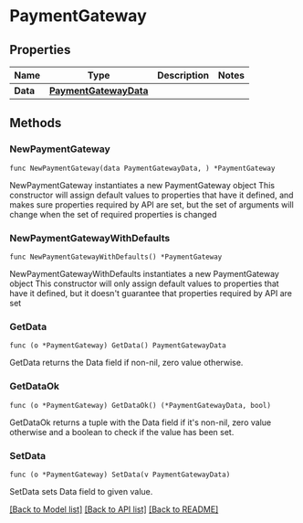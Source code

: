 # PaymentGateway

## Properties

Name | Type | Description | Notes
------------ | ------------- | ------------- | -------------
**Data** | [**PaymentGatewayData**](PaymentGatewayData.md) |  | 

## Methods

### NewPaymentGateway

`func NewPaymentGateway(data PaymentGatewayData, ) *PaymentGateway`

NewPaymentGateway instantiates a new PaymentGateway object
This constructor will assign default values to properties that have it defined,
and makes sure properties required by API are set, but the set of arguments
will change when the set of required properties is changed

### NewPaymentGatewayWithDefaults

`func NewPaymentGatewayWithDefaults() *PaymentGateway`

NewPaymentGatewayWithDefaults instantiates a new PaymentGateway object
This constructor will only assign default values to properties that have it defined,
but it doesn't guarantee that properties required by API are set

### GetData

`func (o *PaymentGateway) GetData() PaymentGatewayData`

GetData returns the Data field if non-nil, zero value otherwise.

### GetDataOk

`func (o *PaymentGateway) GetDataOk() (*PaymentGatewayData, bool)`

GetDataOk returns a tuple with the Data field if it's non-nil, zero value otherwise
and a boolean to check if the value has been set.

### SetData

`func (o *PaymentGateway) SetData(v PaymentGatewayData)`

SetData sets Data field to given value.



[[Back to Model list]](../README.md#documentation-for-models) [[Back to API list]](../README.md#documentation-for-api-endpoints) [[Back to README]](../README.md)


